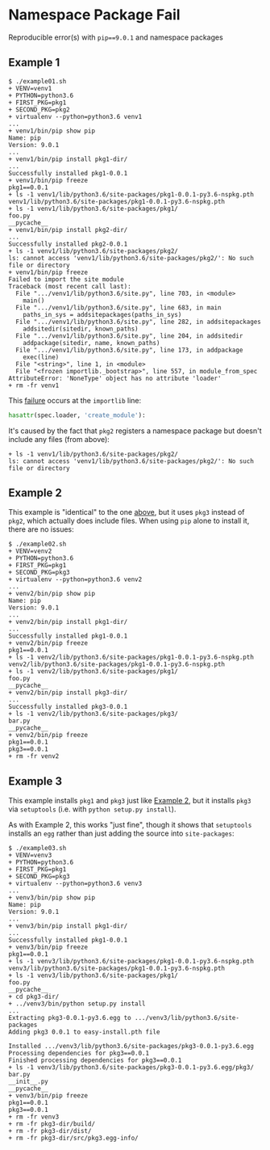 # Namespace Package Fail

Reproducible error(s) with `pip==9.0.1` and namespace packages

## Example 1

```
$ ./example01.sh
+ VENV=venv1
+ PYTHON=python3.6
+ FIRST_PKG=pkg1
+ SECOND_PKG=pkg2
+ virtualenv --python=python3.6 venv1
...
+ venv1/bin/pip show pip
Name: pip
Version: 9.0.1
...
+ venv1/bin/pip install pkg1-dir/
...
Successfully installed pkg1-0.0.1
+ venv1/bin/pip freeze
pkg1==0.0.1
+ ls -1 venv1/lib/python3.6/site-packages/pkg1-0.0.1-py3.6-nspkg.pth
venv1/lib/python3.6/site-packages/pkg1-0.0.1-py3.6-nspkg.pth
+ ls -1 venv1/lib/python3.6/site-packages/pkg1/
foo.py
__pycache__
+ venv1/bin/pip install pkg2-dir/
...
Successfully installed pkg2-0.0.1
+ ls -1 venv1/lib/python3.6/site-packages/pkg2/
ls: cannot access 'venv1/lib/python3.6/site-packages/pkg2/': No such file or directory
+ venv1/bin/pip freeze
Failed to import the site module
Traceback (most recent call last):
  File ".../venv1/lib/python3.6/site.py", line 703, in <module>
    main()
  File ".../venv1/lib/python3.6/site.py", line 683, in main
    paths_in_sys = addsitepackages(paths_in_sys)
  File ".../venv1/lib/python3.6/site.py", line 282, in addsitepackages
    addsitedir(sitedir, known_paths)
  File ".../venv1/lib/python3.6/site.py", line 204, in addsitedir
    addpackage(sitedir, name, known_paths)
  File ".../venv1/lib/python3.6/site.py", line 173, in addpackage
    exec(line)
  File "<string>", line 1, in <module>
  File "<frozen importlib._bootstrap>", line 557, in module_from_spec
AttributeError: 'NoneType' object has no attribute 'loader'
+ rm -fr venv1
```

This [failure][1] occurs at the `importlib` line:

```python
hasattr(spec.loader, 'create_module'):
```

It's caused by the fact that `pkg2` registers a namespace package but doesn't
include any files (from above):

```
+ ls -1 venv1/lib/python3.6/site-packages/pkg2/
ls: cannot access 'venv1/lib/python3.6/site-packages/pkg2/': No such file or directory
```

## Example 2

This example is "identical" to the one [above][2], but it uses `pkg3` instead
of `pkg2`, which actually does include files. When using `pip` alone to
install it, there are no issues:

```
$ ./example02.sh
+ VENV=venv2
+ PYTHON=python3.6
+ FIRST_PKG=pkg1
+ SECOND_PKG=pkg3
+ virtualenv --python=python3.6 venv2
...
+ venv2/bin/pip show pip
Name: pip
Version: 9.0.1
...
+ venv2/bin/pip install pkg1-dir/
...
Successfully installed pkg1-0.0.1
+ venv2/bin/pip freeze
pkg1==0.0.1
+ ls -1 venv2/lib/python3.6/site-packages/pkg1-0.0.1-py3.6-nspkg.pth
venv2/lib/python3.6/site-packages/pkg1-0.0.1-py3.6-nspkg.pth
+ ls -1 venv2/lib/python3.6/site-packages/pkg1/
foo.py
__pycache__
+ venv2/bin/pip install pkg3-dir/
...
Successfully installed pkg3-0.0.1
+ ls -1 venv2/lib/python3.6/site-packages/pkg3/
bar.py
__pycache__
+ venv2/bin/pip freeze
pkg1==0.0.1
pkg3==0.0.1
+ rm -fr venv2
```

## Example 3

This example installs `pkg1` and `pkg3` just like [Example 2][3],
but it installs `pkg3` via `setuptools` (i.e. with `python setup.py install`).

As with Example 2, this works "just fine", though it shows that
`setuptools` installs an `egg` rather than just adding the source into
`site-packages`:

```
$ ./example03.sh
+ VENV=venv3
+ PYTHON=python3.6
+ FIRST_PKG=pkg1
+ SECOND_PKG=pkg3
+ virtualenv --python=python3.6 venv3
...
+ venv3/bin/pip show pip
Name: pip
Version: 9.0.1
...
+ venv3/bin/pip install pkg1-dir/
...
Successfully installed pkg1-0.0.1
+ venv3/bin/pip freeze
pkg1==0.0.1
+ ls -1 venv3/lib/python3.6/site-packages/pkg1-0.0.1-py3.6-nspkg.pth
venv3/lib/python3.6/site-packages/pkg1-0.0.1-py3.6-nspkg.pth
+ ls -1 venv3/lib/python3.6/site-packages/pkg1/
foo.py
__pycache__
+ cd pkg3-dir/
+ ../venv3/bin/python setup.py install
...
Extracting pkg3-0.0.1-py3.6.egg to .../venv3/lib/python3.6/site-packages
Adding pkg3 0.0.1 to easy-install.pth file

Installed .../venv3/lib/python3.6/site-packages/pkg3-0.0.1-py3.6.egg
Processing dependencies for pkg3==0.0.1
Finished processing dependencies for pkg3==0.0.1
+ ls -1 venv3/lib/python3.6/site-packages/pkg3-0.0.1-py3.6.egg/pkg3/
bar.py
__init__.py
__pycache__
+ venv3/bin/pip freeze
pkg1==0.0.1
pkg3==0.0.1
+ rm -fr venv3
+ rm -fr pkg3-dir/build/
+ rm -fr pkg3-dir/dist/
+ rm -fr pkg3-dir/src/pkg3.egg-info/
```

[1]: https://github.com/python/cpython/blob/v3.6.2/Lib/importlib/_bootstrap.py#L557
[2]: #example-1
[3]: #example-2
